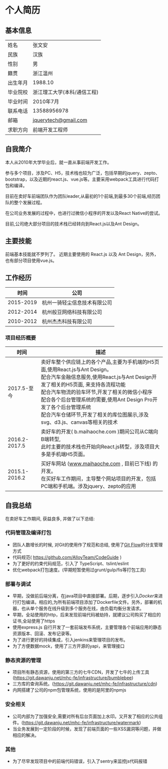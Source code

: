 # 个人简历

##  基本信息
| | |
|-|-|
|姓名|张文安|
|民族|汉族|
|性别|男|
|籍贯|浙江温州|
|出生年月 | 1988.10|
|毕业院校 | 浙江理工大学(本科/通信工程)|
|毕业时间 | 2010年7月|
|联系电话 | 13588956978|
|邮箱 | jquerytech@gmail.com|
|求职方向 | 前端开发工程师|

## 自我简介
本人从2010年大学毕业后，就一直从事前端开发工作。

参与多个项目，涉及PC、H5，技术栈也较为广泛，包括早期的jquery、zepto、bootstrap，以及近期的react.js、vue.js等。主要采用webpack工具进行代码打包和编译。

目前在卖好车前端团队作为团队leader,从最初的1个前端,到最多30个前端,经历团队的整个发展过程。

在公司业务发展的过程中，也进行过微信小程序的开发以及React Native的尝试。

目前,公司绝大部分项目的技术栈已经转向到React.js以及Ant Design。

## 主要技能
前端基本技能就不罗列了。
近期主要使用的 React.js 以及 Ant Design，另外，也有部分项目使用vue.js。

## 工作经历
|时间|公司|
|-|-|
|2015-2019|杭州一骑轻尘信息技术有限公司|
|2012-2014|杭州般豆网络科技有限公司|
|2010-2012|杭州杰杰科技有限公司|

### 项目经历概要
|时间|描述|
|-|-|
|2017.5-至今|卖好车整个供应链上的各个产品,主要为手机端的H5页面,使用React.js与Ant Design。<br/>配合汽车金融信息服务,使用React.js与Ant Design开发了相关的H5页面, 来支持各流程功能<br/>配合汽车物流的验车环节,开发了相关的微信小程序<br/>配合各个后台管理系统的需要,使用Ant Design Pro开发了各个后台管理系统<br/>配合汽车仓储环节,开发了相关的库位图展示,涉及svg、d3.js、canvas等相关的技术|
|2016.2-2017.5 |卖好车的开发( b.maihaoche.com )期间公司从C端向B端转型,<br/>此时主要的技术栈也开始向React.js转型，涉及项目大多是手机端H5页面。|
|2015.1-2016.2 |买好车网站 (www.maihaoche.com , 目前已下线) 的开发。<br/>在买好车工作期间，主导整个网站项目的开发，包括PC端和手机端。涉及jquery、zepto的应用|

## 自我总结
在卖好车工作期间, 获益良多, 并做了以下总结:

### 代码管理及编译打包
*   团队人数增长的时候, 对Git的使用作了规范和总结, 使用了[Git Flow](https://github.com/zhangwenan/front-end-skills/blob/master/git/git-flow.md)的分支管理方式
*   代码规范( https://github.com/AlloyTeam/CodeGuide )
*   为了更好的约束代码规范，引入了 TypeScript、tslint/eslint
*   优化webpack打包速度。(早期短暂使用过grunt/gulp/fis等打包工具)

### 部署与调试
*   早期，没做前后端分离，在java项目中直接部署。后期，逐步引入*Docker*来进行打包编译。相应的,为所有前端项目添加了Dockerfile文件。另外，部署的机器，也从单个服务在线升级到多个服务在线，由负载均衡分发请求。
*   早期，全站使用的http，后来发现前端代码被劫持，就建议公司购买了相应的证书,全站使用了https
*   使用express.js 自行开发了一套前端发布系统，主要管理各个前端应用的静态资源版本、回滚、发布记录等。
*   为了进行更好的持续集成，引入jenkins来管理项目的发布。
*   为了方便数据mock，使用了三方开源的yapi，来管理接口

### 静态资源的管理
*   项目所有静态资源，使用的第三方的七牛CDN，开发了七牛的上传工具(https://git.dawanju.net/mhc-fe/infrastructure/bumblebee)
*   三方库的查询系统。(https://git.dawanju.net/mhc-fe/infrastructure/cdn)
*   内网搭建了公司的npm包管理系统，使用的是阿里的npmjs

### 安全相关
*   公司内部为了加强安全,需要对所有后台页面加上水印。又开发了相应的公共组件。(https://git.dawanju.net/mhc-fe/infrastructure/watermark)
*   当业务发展到一定阶段的时候，发现了前端页面的一些XSS漏洞等问题，并做相应的解决。

### 其他
*   为了尽早发现项目中的前端代码错误，引入了sentry来监控js代码报错
